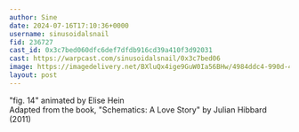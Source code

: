 ```yaml
---
author: Sine
date: 2024-07-16T17:10:36+0000
username: sinusoidalsnail
fid: 236727
cast_id: 0x3c7bed060dfc6def7dfdb916cd39a410f3d92031
cast: https://warpcast.com/sinusoidalsnail/0x3c7bed06
image: https://imagedelivery.net/BXluQx4ige9GuW0Ia56BHw/4984ddc4-990d-4199-73bc-ec71903e3500/original
layout: post
---
```

"fig. 14" animated by Elise Hein  
Adapted from the book, "Schematics: A Love Story" by Julian Hibbard (2011)  

<img src='https://imagedelivery.net/BXluQx4ige9GuW0Ia56BHw/4984ddc4-990d-4199-73bc-ec71903e3500/original' alt='' referrerpolicy='no-referrer'/>